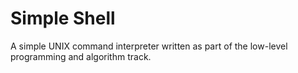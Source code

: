 # Simple Shell

A simple UNIX command interpreter written as part of the low-level programming and algorithm track.